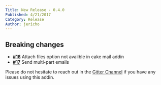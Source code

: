 ```yaml
---
Title: New Release - 0.4.0
Published: 4/21/2017
Category: Release
Author: jericho
---
```


## Breaking changes

- [__#16__](https://github.com/cake-contrib/Cake.Email/issues/16) Attach files option not availble in cake mail addin
- [__#17__](https://github.com/cake-contrib/Cake.Email/issues/17) Send multi-part emails 

Please do not hesitate to reach out in the [Gitter Channel](https://gitter.im/cake-contrib/Lobby) if you have any issues using this addin.